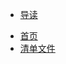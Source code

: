 
* [导读](README.md)
- [首页](app/src/main/java/com/example/android/apis/ApiDemos.java)
- [清单文件](app/src/main/AndroidManifest.xml)

